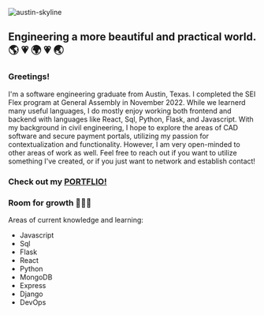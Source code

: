 ![austin-skyline](https://user-images.githubusercontent.com/106361662/176473893-d5f9cc45-318e-429e-84fc-d9507f8910de.jpeg)

## Engineering a more beautiful and practical world. 🌎 💗 🌍 💗 🌏
### Greetings!
I'm a software engineering graduate from Austin, Texas. I completed the SEI Flex program at General Assembly in November 2022. While we learnerd many useful languages, I do mostly enjoy working both frontend and backend with languages like React, Sql, Python, Flask, and Javascript. With my background in civil engineering, I hope to explore the areas of CAD software and secure payment portals, utilizing my passion for contextualization and functionality. However, I am very open-minded to other areas of work as well. Feel free to reach out if you want to utilize something I've created, or if you just want to network and establish contact!

### Check out my [PORTFLIO!](https://jorge90125.github.io)

### Room for growth 🌱🌱🌱
Areas of current knowledge and learning:
<ul>
  <li>Javascript</li>
  <li>Sql</li>
  <li>Flask</li>
  <li>React</li>
  <li>Python</li>
  <li>MongoDB</li>
  <li>Express</li>
  <li>Django</li>
  <li>DevOps</li>

<!--
**jorge90125/jorge90125** is a ✨ _special_ ✨ repository because its `README.md` (this file) appears on your GitHub profile.

Here are some ideas to get you started:

- 🔭 I’m currently working on ...
- 🌱 I’m currently learning ...
- 👯 I’m looking to collaborate on ...
- 🤔 I’m looking for help with ...
- 💬 Ask me about ...
- 📫 How to reach me: ...
- 😄 Pronouns: ...
- ⚡ Fun fact: ...
-->
